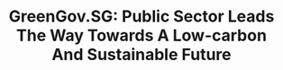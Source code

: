 ---
layout: post
title: "GreenGov.SG: Public Sector Leads The Way Towards A Low-carbon And Sustainable Future"
file_url: https://www.greenplan.gov.sg/resources/2021-03-04-press-release-on-green-government
---